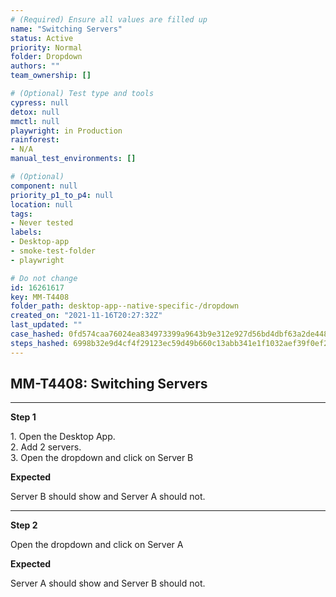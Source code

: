 ```yaml
---
# (Required) Ensure all values are filled up
name: "Switching Servers"
status: Active
priority: Normal
folder: Dropdown
authors: ""
team_ownership: []

# (Optional) Test type and tools
cypress: null
detox: null
mmctl: null
playwright: in Production
rainforest: 
- N/A
manual_test_environments: []

# (Optional)
component: null
priority_p1_to_p4: null
location: null
tags: 
- Never tested
labels: 
- Desktop-app
- smoke-test-folder
- playwright

# Do not change
id: 16261617
key: MM-T4408
folder_path: desktop-app--native-specific-/dropdown
created_on: "2021-11-16T20:27:32Z"
last_updated: ""
case_hashed: 0fd574caa76024ea834973399a9643b9e312e927d56bd4dbf63a2de448953d91287a0db37e8e0e2af53a1a0d452f1663
steps_hashed: 6998b32e9d4cf4f29123ec59d49b660c13abb341e1f1032aef39f0ef2e3002a3f6368d9d42d904b0db178adf83d10663
---
```


## MM-T4408: Switching Servers

---

**Step 1**

1\. Open the Desktop App.\
2\. Add 2 servers.\
3\. Open the dropdown and click on Server B

**Expected**

Server B should show and Server A should not.

---

**Step 2**

Open the dropdown and click on Server A

**Expected**

Server A should show and Server B should not.
